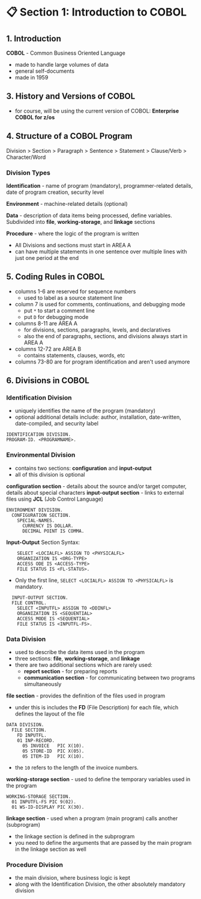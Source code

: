 ﻿# :clipboard: Section 1: Introduction to COBOL
## 1. Introduction
**COBOL** - Common Business Oriented Language
- made to handle large volumes of data
- general self-documents
- made in 1959

## 3. History and Versions of COBOL
- for course, will be using the current version of COBOL: **Enterprise COBOL for z/os**

## 4. Structure of a COBOL Program

Division > Section > Paragraph > Sentence > Statement > Clause/Verb > Character/Word

### Division Types
**Identification** - name of program (mandatory), programmer-related details, date of program creation, security level

**Environment** - machine-related details (optional)

**Data** - description of data items being processed, define variables. Subdivided into **file**, **working-storage**, and **linkage** sections 

**Procedure** - where the logic of the program is written


- All Divisions and sections must start in AREA A
- can have multiple statements in one sentence over multiple lines with just one period at the end

## 5. Coding Rules in COBOL
- columns 1-6 are reserved for sequence numbers
	- used to label as a source statement line
- column 7 is used for comments, continuations, and debugging mode
	- put `*` to start a comment line
	- put `D` for debugging mode
- columns 8-11 are AREA A
	- for divisions, sections, paragraphs, levels, and declaratives
	- also the end of paragraphs, sections, and divisions always start in AREA A
- columns 12-72 are AREA B
	- contains statements, clauses, words, etc
- columns 73-80 are for program identification and aren't used anymore

## 6. Divisions in COBOL
### Identification Division
- uniquely identifies the name of the program (mandatory)
- optional additional details include: author, installation, date-written, date-compiled, and security label

```
IDENTIFICATION DIVISION.
PROGRAM-ID. <PROGRAMNAME>.
```

### Environmental Division
- contains two sections: **configuration** and **input-output**
- all of this division is optional

**configuration section** - details about the source and/or target computer, details about special characters
**input-output section** - links to external files using **JCL** (Job Control Language)

```
ENVIRONMENT DIVISION.
  CONFIGURATION SECTION.
    SPECIAL-NAMES.
      CURRENCY IS DOLLAR.
      DECIMAL POINT IS COMMA.
```

**Input-Output** Section Syntax:

```
    SELECT <LOCIALFL> ASSIGN TO <PHYSICALFL>
    ORGANIZATION IS <ORG-TYPE>
    ACCESS ODE IS <ACCESS-TYPE>
    FILE STATUS IS <FL-STATUS>.
```

- Only the first line, `SELECT <LOCIALFL> ASSIGN TO <PHYSICALFL>` is mandatory.

```
  INPUT-OUTPUT SECTION.
  FILE CONTROL.
    SELECT <INPUTFL> ASSIGN TO <DDINFL>
    ORGANIZATION IS <SEQUENTIAL>
    ACCESS MODE IS <SEQUENTIAL>
    FILE STATUS IS <INPUTFL-FS>.
```

### Data Division
- used to describe the data items used in the program
- three sections: **file**, **working-storage**, and **linkage**
- there are two additional sections which are rarely used:
	- **report section** - for preparing reports
	- **communication section** - for communicating between two programs simultaneously

**file section** - provides the definition of the files used in program
 - under this is includes the **FD** (File Description) for each file, which defines the layout of the file

```
DATA DIVISION.
  FILE SECTION.
    FD INPUTFL.
    01 INP-RECORD.
      05 INVOICE   PIC X(10).
      05 STORE-ID  PIC X(05).
      05 ITEM-ID   PIC X(10).
```

- the `10` refers to the length of the invoice numbers.

**working-storage section** - used to define the temporary variables used in the program

```
WORKING-STORAGE SECTION.
  01 INPUTFL-FS PIC 9(02).
  01 WS-ID-DISPLAY PIC X(30).
```

**linkage section** - used when a program (main program) calls another (subprogram)
- the linkage section is defined in the subprogram
- you need to define the arguments that are passed by the main program in the linkage section as well

### Procedure Division
- the main division, where business logic is kept
- along with the Identification Division, the other absolutely mandatory division
